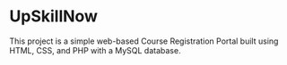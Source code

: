# UpSkillNow
This project is a simple web-based Course Registration Portal built using HTML, CSS, and PHP with a MySQL database.
